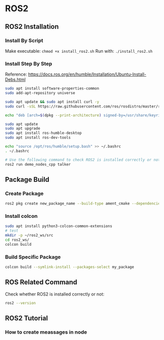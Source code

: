 # ROS2

## ROS2 Installation

### Install By Script
Make executable:
`chmod +x install_ros2.sh`
Run with:
`./install_ros2.sh`

### Install Step By Step
Reference: https://docs.ros.org/en/humble/Installation/Ubuntu-Install-Debs.html
```sh
sudo apt install software-properties-common
sudo add-apt-repository universe

sudo apt update && sudo apt install curl -y
sudo curl -sSL https://raw.githubusercontent.com/ros/rosdistro/master/ros.key -o /usr/share/keyrings/ros-archive-keyring.gpg

echo "deb [arch=$(dpkg --print-architecture) signed-by=/usr/share/keyrings/ros-archive-keyring.gpg] http://packages.ros.org/ros2/ubuntu $(. /etc/os-release && echo $UBUNTU_CODENAME) main" | sudo tee /etc/apt/sources.list.d/ros2.list > /dev/null

sudo apt update
sudo apt upgrade
sudo apt install ros-humble-desktop
sudo apt install ros-dev-tools

echo "source /opt/ros/humble/setup.bash" >> ~/.bashrc
. ~/.bashrc

# Use the following command to check ROS2 is installed correctly or not
ros2 run demo_nodes_cpp talker
```

## Package Build

### Create Package
```sh
ros2 pkg create new_package_name --build-type ament_cmake --dependencies rclcpp std_msgs
```

### Install colcon
```sh
sudo apt install python3-colcon-common-extensions
# test
mkdir -p ~/ros2_ws/src
cd ros2_ws/
colcon build
```

### Build Specific Package
```sh
colcon build --symlink-install --packages-select my_package
```

## ROS Related Command
Check whether ROS2 is installed correctly or not:
```sh
ros2 --version
```
## ROS2 Tutorial
### How to create meassages in node
